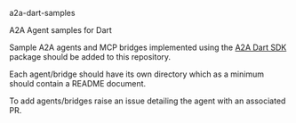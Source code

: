 a2a-dart-samples

A2A Agent samples for Dart

Sample A2A agents and MCP bridges implemented using the [A2A Dart SDK](https://pub.dev/packages/a2a) package should be added to this repository.

Each agent/bridge should have its own directory which as a minimum should contain a README document.

To add agents/bridges raise an issue detailing the agent with an associated PR.